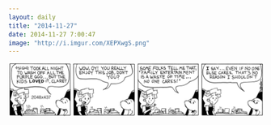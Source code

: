 ```yaml
---
layout: daily
title: "2014-11-27"
date: 2014-11-27 7:00:47
image: "http://i.imgur.com/XEPXwgS.png"
---
```

<picture>
<source srcset="/comics/oy_00001_web_m-1280x4113.png" media="(max-width: 640px) and (orientation: portrait)" />
<source srcset="/comics/oy_00001_web_portrait-1536x1301.png" media="(orientation: portrait)" />
<source srcset="/comics/oy_00001_web_wide-2048x437.png" />
<img src="/comics/oy_00001_web_wide-2048x437.png" alt="" />
</picture>

